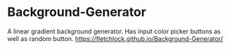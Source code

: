 # Background-Generator
A linear gradient background generator. Has input color picker buttons as well as random button.
https://fletchlock.github.io/Background-Generator/

